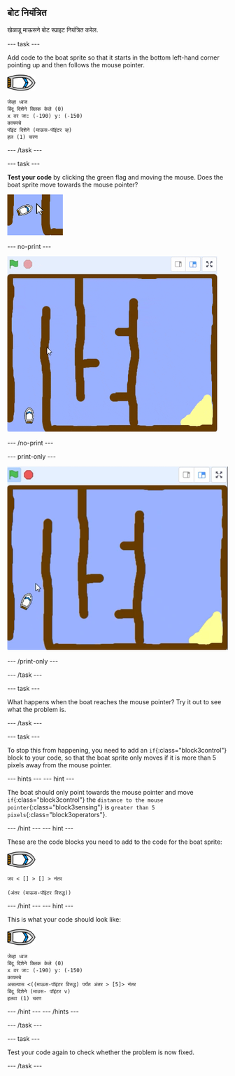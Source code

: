 ## बोट नियंत्रित

खेळाडू माऊसने बोट स्प्राइट नियंत्रित करेल.

\--- task \---

Add code to the boat sprite so that it starts in the bottom left-hand corner pointing up and then follows the mouse pointer.

![boat-sprite](images/boat_resize.png)

```blocks3
जेव्हा ध्वज
बिंदू दिशेने क्लिक केले (0)
x वर जा: (-190) y: (-150)
कायमचे
पॉइंट दिशेने (माऊस-पॉइंटर व्ह)
हल (1) चरण
```

\--- /task \---

\--- task \---

**Test your code** by clicking the green flag and moving the mouse. Does the boat sprite move towards the mouse pointer?

![screenshot](images/boat-mouse.png)

\--- no-print \---

![screenshot](images/boat-pointer-test-anim.gif)

\--- /no-print \---

\--- print-only \---

![screenshot](images/boat-pointer-test-anim.png)

\--- /print-only \---

\--- /task \---

\--- task \---

What happens when the boat reaches the mouse pointer? Try it out to see what the problem is.

\--- /task \---

\--- task \---

To stop this from happening, you need to add an `if`{:class="block3control"} block to your code, so that the boat sprite only moves if it is more than 5 pixels away from the mouse pointer.

\--- hints \--- \--- hint \---

The boat should only point towards the mouse pointer and move `if`{:class="block3control"} the `distance to the mouse pointer`{:class="block3sensing"} is `greater than 5 pixels`{:class="block3operators"}.

\--- /hint \--- \--- hint \---

These are the code blocks you need to add to the code for the boat sprite:

![boat-sprite](images/boat_resize.png)

```blocks3
जर < [] > [] > नंतर

(अंतर (माऊस-पॉइंटर विरुद्ध))
```

\--- /hint \--- \--- hint \---

This is what your code should look like:

![boat-sprite](images/boat_resize.png)

```blocks3
जेव्हा ध्वज
बिंदू दिशेने क्लिक केले (0)
x वर जा: (-190) y: (-150)
कायमचे
असल्यास <((माऊस-पॉइंटर विरुद्ध) पर्यंत अंतर > [5]> नंतर
बिंदू दिशेने (माउस- पॉइंटर v)
हलवा (1) चरण
```

\--- /hint \--- \--- /hints \---

\--- /task \---

\--- task \---

Test your code again to check whether the problem is now fixed.

\--- /task \---